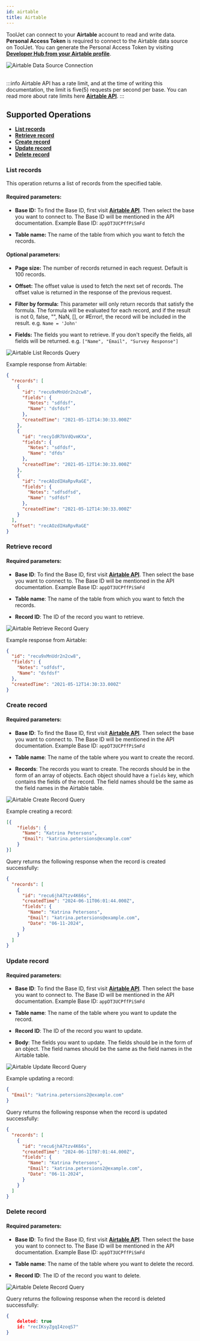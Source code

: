 ```yaml
---
id: airtable
title: Airtable
---
```

<div >

ToolJet can connect to your **Airtable** account to read and write data. **Personal Access Token** is required to connect to the Airtable data source on ToolJet. You can generate the Personal Access Token by visiting **[Developer Hub from your Airtable profile](https://support.airtable.com/docs/creating-and-using-api-keys-and-access-tokens#understanding-personal-access-token-basic-actions)**.

<div style={{textAlign: 'center'}}>
    <img style={{ border:'0', marginBottom:'15px', borderRadius:'5px', boxShadow: '0px 1px 3px rgba(0, 0, 0, 0.2)' }} className="screenshot-full" src="/img/datasource-reference/airtable/airtableconnect-v2.gif" alt="Airtable Data Source Connection" />
</div>

<br/>

:::info
Airtable API has a rate limit, and at the time of writing this documentation, the limit is five(5) requests per second per base. You can read more about rate limits here **[Airtable API](https://airtable.com/api)**.
:::

</div>

<div>

## Supported Operations

- **[List records](#list-records)**
- **[Retrieve record](#retrieve-record)**
- **[Create record](#create-record)**
- **[Update record](#update-record)**
- **[Delete record](#delete-record)**

</div>

<div>

### List records

This operation returns a list of records from the specified table.

#### Required parameters:

- **Base ID:** To find the Base ID, first visit **[Airtable API](https://airtable.com/api)**. Then select the base you want to connect to. The Base ID will be mentioned in the API documentation. Example Base ID: `appDT3UCPffPiSmFd`

- **Table name:** The name of the table from which you want to fetch the records.

#### Optional parameters:

- **Page size:** The number of records returned in each request. Default is 100 records.  

- **Offset:** The offset value is used to fetch the next set of records. The offset value is returned in the response of the previous request.

- **Filter by formula:** This parameter will only return records that satisfy the formula. The formula will be evaluated for each record, and if the result is not 0, false, "", NaN, [], or #Error!, the record will be included in the result. e.g. `Name = 'John'`

- **Fields:** The fields you want to retrieve. If you don't specify the fields, all fields will be returned. e.g. `["Name", "Email", "Survey Response"]`

<div style={{textAlign: 'center'}}>
    <img style={{ border:'0', marginBottom:'15px', borderRadius:'5px', boxShadow: '0px 1px 3px rgba(0, 0, 0, 0.2)' }} className="screenshot-full" src="/img/datasource-reference/airtable/list-records-v2.png" alt="Airtable List Records Query" />
</div>

Example response from Airtable:

```json
{
  "records": [
    {
      "id": "recu9xMnUdr2n2cw8",
      "fields": {
        "Notes": "sdfdsf",
        "Name": "dsfdsf"
      },
      "createdTime": "2021-05-12T14:30:33.000Z"
    },
    {
      "id": "recyIdR7bVdQvmKXa",
      "fields": {
        "Notes": "sdfdsf",
        "Name": "dfds"
      },
      "createdTime": "2021-05-12T14:30:33.000Z"
    },
    {
      "id": "recAOzdIHaRpvRaGE",
      "fields": {
        "Notes": "sdfsdfsd",
        "Name": "sdfdsf"
      },
      "createdTime": "2021-05-12T14:30:33.000Z"
    }
  ],
  "offset": "recAOzdIHaRpvRaGE"
}
```

</div>

<div>

### Retrieve record

#### Required parameters:

- **Base ID**: To find the Base ID, first visit **[Airtable API](https://airtable.com/api)**. Then select the base you want to connect to. The Base ID will be mentioned in the API documentation. Example Base ID: `appDT3UCPffPiSmFd`

- **Table name**: The name of the table from which you want to fetch the records.

- **Record ID**: The ID of the record you want to retrieve.

<div style={{textAlign: 'center'}}>
    <img style={{ border:'0', marginBottom:'15px', borderRadius:'5px', boxShadow: '0px 1px 3px rgba(0, 0, 0, 0.2)' }} className="screenshot-full" src="/img/datasource-reference/airtable/retrieve-record-v2.png" alt="Airtable Retrieve Record Query" />
</div>


Example response from Airtable:

```json
{
  "id": "recu9xMnUdr2n2cw8",
  "fields": {
    "Notes": "sdfdsf",
    "Name": "dsfdsf"
  },
  "createdTime": "2021-05-12T14:30:33.000Z"
}
```

</div>

<div>

### Create record

#### Required parameters:

- **Base ID**: To find the Base ID, first visit **[Airtable API](https://airtable.com/api)**. Then select the base you want to connect to. The Base ID will be mentioned in the API documentation. Example Base ID: `appDT3UCPffPiSmFd`

- **Table name**: The name of the table where you want to create the record.

- **Records**: The records you want to create. The records should be in the form of an array of objects. Each object should have a `fields` key, which contains the fields of the record. The field names should be the same as the field names in the Airtable table.

<div style={{textAlign: 'center'}}>
    <img style={{ border:'0', marginBottom:'15px', borderRadius:'5px', boxShadow: '0px 1px 3px rgba(0, 0, 0, 0.2)' }} className="screenshot-full" src="/img/datasource-reference/airtable/create-record-v2.png" alt="Airtable Create Record Query" />
</div>

Example creating a record:

```json title="Records"
[{
    "fields": {
      "Name": "Katrina Petersons",
      "Email": "katrina.petersions@example.com"
    }
}]
```

Query returns the following response when the record is created successfully:

```json
{
  "records": [
    {
      "id": "recu6jhA7tzv4K66s",
      "createdTime": "2024-06-11T06:01:44.000Z",
      "fields": {
        "Name": "Katrina Petersons",
        "Email": "katrina.petersions@example.com",
        "Date": "06-11-2024",
      }
    }
  ]
}
```

</div>

<div>

### Update record

#### Required parameters:

- **Base ID**: To find the Base ID, first visit **[Airtable API](https://airtable.com/api)**. Then select the base you want to connect to. The Base ID will be mentioned in the API documentation. Example Base ID: `appDT3UCPffPiSmFd`

- **Table name**: The name of the table where you want to update the record.

- **Record ID**: The ID of the record you want to update.

- **Body**: The fields you want to update. The fields should be in the form of an object. The field names should be the same as the field names in the Airtable table.

<div style={{textAlign: 'center'}}>
    <img style={{ border:'0', marginBottom:'15px', borderRadius:'5px', boxShadow: '0px 1px 3px rgba(0, 0, 0, 0.2)' }} className="screenshot-full" src="/img/datasource-reference/airtable/update-record-v2.png" alt="Airtable Update Record Query" />
</div>

Example updating a record:

```json title="Body"
{
  "Email": "katrina.petersions2@example.com"
}
```

Query returns the following response when the record is updated successfully:

```json
{
  "records": [
    {
      "id": "recu6jhA7tzv4K66s",
      "createdTime": "2024-06-11T07:01:44.000Z",
      "fields": {
        "Name": "Katrina Petersons",
        "Email": "katrina.petersions2@example.com",
        "Date": "06-11-2024",
      }
    }
  ]
}
```

</div>

<div>

### Delete record

#### Required parameters:

- **Base ID**: To find the Base ID, first visit **[Airtable API](https://airtable.com/api)**. Then select the base you want to connect to. The Base ID will be mentioned in the API documentation. Example Base ID: `appDT3UCPffPiSmFd`

- **Table name**: The name of the table where you want to delete the record.

- **Record ID**: The ID of the record you want to delete.

<div style={{textAlign: 'center'}}>
    <img style={{ border:'0', marginBottom:'15px', borderRadius:'5px', boxShadow: '0px 1px 3px rgba(0, 0, 0, 0.2)' }} className="screenshot-full" src="/img/datasource-reference/airtable/delete-record-v2.png" alt="Airtable Delete Record Query" />
</div>

Query returns the following response when the record is deleted successfully:

```json
{
    deleted: true
    id: "recIKsyZgqI4zoqS7"
}
```
</div>